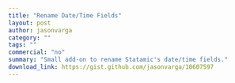 ```yaml
---
title: "Rename Date/Time Fields"
layout: post
author: jasonvarga
category: ""
tags: ""
commercial: "no"
summary: "Small add-on to rename Statamic's date/time fields."
download_link: https://gist.github.com/jasonvarga/10607597
---
```


